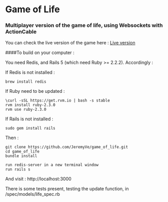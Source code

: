 # Game of Life
### Multiplayer version of the game of life, using Websockets with ActionCable

You can check the live version of the game here :
<a href='http://young-refuge-98238.herokuapp.com/'>Live version</a>


####To build on your computer : 


You need Redis, and Rails 5 (which need Ruby >= 2.2.2). Accordingly :


If Redis is not installed :
    
    brew install redis
    

If Ruby need to be updated : 
    
    \curl -sSL https://get.rvm.io | bash -s stable
    rvm install ruby-2.3.0
    rvm use ruby-2.3.0
    

If Rails is not installed :
    
    sudo gem install rails
    


Then :

    
    git clone https://github.com/JeremyVe/game_of_life.git
    cd game_of_life
    bundle install
      
    run redis-server in a new terminal window
    run rails s
    

And visit : http://localhost:3000
  
 
There is some tests present, testing the update function, in /spec/models/life_spec.rb
